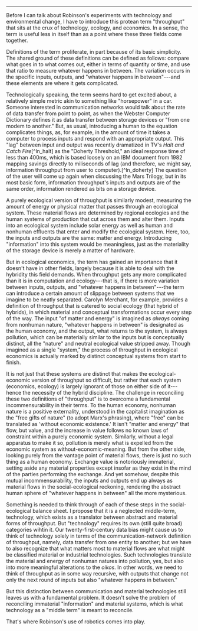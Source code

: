 
***

Before I can talk about Robinson's experiments with technology and
environmental change, I have to introduce this protean term "throughput" that
sits at the crux of technology, ecology, and economics. In a sense, the term is
useful less in itself than as a point where these three fields come together.

Definitions of the term proliferate, in part because of its basic simplicity.
The shared ground of these definitions can be defined as follows: compare what
goes in to what comes out, either in terms of quantity or time, and use that
ratio to measure whatever happens in between. The variation occurs in the
specific inputs, outputs, and "whatever happens in between"---and these
elements are where it gets complicated. 

Technologically speaking, the term seems hard to get excited about, a
relatively simple metric akin to something like "horsepower" in a car. Someone
interested in communication networks would talk about the rate of data transfer
from point to point, as when the Webster Computer Dictionary defines it as data
transfer between storage devices or "from one modem to another." But, as usual,
introducing a human to the equation complicates things, as, for example, in the
amount of time it takes a computer to process inputs and respond with an
appropriate output. This "lag" between input and output was recently dramatized
in TV's *Halt and Catch Fire*[^ln_halt] as the "Doherty Threshold," an ideal
response time of less than 400ms, which is based loosely on an IBM document
from 1982 mapping savings directly to miliseconds of lag (and therefore, we
might say, information throughput from user to computer).[^ln_doherty] The
question of the user will come up again when discussing the Mars Trilogy, but
in its most basic form, information throughput's inputs and outputs are of the
same order, information rendered as bits on a storage device.

A purely ecological version of throughput is similarly modest, measuring the
amount of energy or physical matter that passes through an ecological system.
These material flows are determined by regional ecologies and the human systems
of production that cut across them and alter them. Inputs into an ecological
system include solar energy as well as human and nonhuman effluents that enter
and modify the ecological system. Here, too, the inputs and outputs are the
same: matter and energy. Introducing "information" into this system would be
meaningless, just as the materiality of the storage device is merely a matter
of hardware. 

But in ecological economics, the term has gained an importance that it doesn't
have in other fields, largely because it is able to deal with the hybridity
this field demands. When throughput gets any more complicated than it is in
computation and ecology---that is, if there is more variation between inputs,
outputs, and "whatever happens in between"---the term can introduce a certain
amount of slippage between systems that we imagine to be neatly separated.
Carolyn Merchant, for example, provides a definition of throughput that is
catered to social ecology (that hybrid of hybrids), in which material and
conceptual transformations occur every step of the way. The input "of matter
and energy" is imagined as *always* coming from nonhuman nature, "whatever
happens in between" is designated as the human economy, and the output, what
returns to the system, is always pollution, which can be materially similar to
the inputs but is conceptually distinct, all the "nature" and neutral
ecological value stripped away. Though imagined as a single "system," the
process of throughput in ecological economics is actually marked by distinct
conceptual systems from start to finish.

It is not just that these systems are distinct that makes the
ecological-economic version of throughput so difficult, but rather that each
system (economics, ecology) is largely ignorant of those on either side of
it---hence the necessity of the hybrid discipline. The challenge in reconciling
these two definitions of "throughput" is to overcome a fundamental
incommensurability in their terms. To the human economy, nonhuman nature is a
positive externality, understood in the capitalist imagination as the "free
gifts of nature" (to adopt Marx's phrasing), where "free" can be translated as
'without economic existence.' It isn't "matter and energy" that flow, but
value, and the increase in value follows no known laws of constraint within a
purely economic system. Similarly, without a legal apparatus to make it so,
pollution is merely what is expelled from the economic system as
without-economic-meaning. But from the other side, looking purely from the
vantage point of material flows, there is just no such thing as a human
economy. Exchange value is notoriously immaterial, setting aside any material
properties except insofar as they exist in the mind of the parties performing
the exchange. And yet somehow, despite this mutual incommensurability, the
inputs and outputs end up always as material flows in the social-ecological
reckoning, rendering the abstract human sphere of "whatever happens in between"
all the more mysterious.

Something is needed to think through of each of these steps in the
social-ecological balance sheet. I propose that it is a neglected middle-term,
technology, which exists as a translator between abstract and material forms of
throughput. But "technology" requires its own (still quite broad) categories
wihtin it. Our twenty-first-century data bias might cause us to think of
technology solely in terms of the communication-network definition of
throughput, namely, data transfer from one entity to another; but we have to
also recognize that what matters most to material flows are what might be
classified material or industrial technologies. Such technologies translate the
material and energy of nonhuman natures into pollution, yes, but also into more
meaningful alterations to the *oikos*. In other words, we need to think of
throughput as in some way recursive, with outputs that change not only the next
round of inputs but also "whatever happens in between." 

But this distinction between communication and material technologies still
leaves us with a fundamental problem. It doesn't solve the problem of
reconciling immaterial "information" and material systems, which is what
technology as a "middle term" is meant to reconcile. 

That's where Robinson's use of robotics comes into play. 


